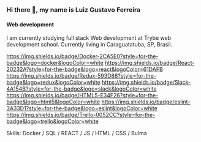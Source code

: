 ### Hi there 👋, my name is Luiz Gustavo Ferreira

#### Web development


I am currently studying full stack Web development at Trybe web development school. Currently living in Caraguatatuba, SP, Brasil. 

https://img.shields.io/badge/Docker-2CA5E0?style=for-the-badge&logo=docker&logoColor=white
https://img.shields.io/badge/React-20232A?style=for-the-badge&logo=react&logoColor=61DAFB
https://img.shields.io/badge/Redux-593D88?style=for-the-badge&logo=redux&logoColor=white
https://img.shields.io/badge/Slack-4A154B?style=for-the-badge&logo=slack&logoColor=white
https://img.shields.io/badge/HTML5-E34F26?style=for-the-badge&logo=html5&logoColor=white
https://img.shields.io/badge/eslint-3A33D1?style=for-the-badge&logo=eslint&logoColor=white
https://img.shields.io/badge/Trello-0052CC?style=for-the-badge&logo=trello&logoColor=white

Skills: Docker / SQL / REACT / JS / HTML / CSS / Bulma 
 





